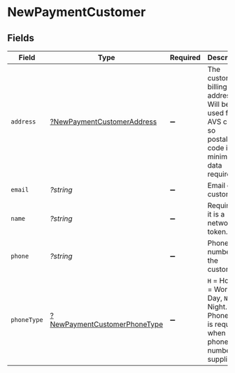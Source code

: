 # NewPaymentCustomer


## Fields

| Field                                                                                                        | Type                                                                                                         | Required                                                                                                     | Description                                                                                                  | Example                                                                                                      |
| ------------------------------------------------------------------------------------------------------------ | ------------------------------------------------------------------------------------------------------------ | ------------------------------------------------------------------------------------------------------------ | ------------------------------------------------------------------------------------------------------------ | ------------------------------------------------------------------------------------------------------------ |
| `address`                                                                                                    | [?NewPaymentCustomerAddress](../../models/shared/NewPaymentCustomerAddress.md)                               | :heavy_minus_sign:                                                                                           | The customer's billing address. Will be used for AVS checks so postal/zip code is the minimum data required. |                                                                                                              |
| `email`                                                                                                      | *?string*                                                                                                    | :heavy_minus_sign:                                                                                           | Email of the customer.                                                                                       | john@acmecorp.com                                                                                            |
| `name`                                                                                                       | *?string*                                                                                                    | :heavy_minus_sign:                                                                                           | Required if it is a network token.                                                                           | John Doe                                                                                                     |
| `phone`                                                                                                      | *?string*                                                                                                    | :heavy_minus_sign:                                                                                           | Phone number of the customer.                                                                                | 8886178190                                                                                                   |
| `phoneType`                                                                                                  | [?NewPaymentCustomerPhoneType](../../models/shared/NewPaymentCustomerPhoneType.md)                           | :heavy_minus_sign:                                                                                           | `H` = Home, `W` = Work, `D` = Day, `N` = Night. Phone type is required when a phone number is supplied.      |                                                                                                              |